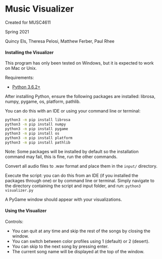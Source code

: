 # Music Visualizer
Created for MUSC4611

Spring 2021

Quincy Els,
Theresa Pelosi,
Matthew Ferber,
Paul Rhee
 
#### Installing the Visualizer
This program has only been tested on Windows, but it is expected to 
work on Mac or Unix.

Requirements:
- [Python 3.6.2+](https://www.python.org/downloads/)

After installing Python, ensure the following packages are 
installed: librosa, numpy, pygame, os, platform, pathlib.

You can do this with an IDE or using your command line 
or terminal:
```bash
python3 -m pip install librosa
python3 -m pip install numpy
python3 -m pip install pygame
python3 -m pip install os
python3 -m pip install platform
python3 -m pip install pathlib
```
Note: Some packages will be installed by default so the installation command
may fail, this is fine, run the other commands.

Convert all audio files to .wav format and place them in the `input/` 
directory.

Execute the script: you can do this from an IDE (if you installed
the packages through one) or by command line or terminal. Simply
navigate to the directory containing the script and input 
folder, and run: `python3 visualizer.py` 

A PyGame window should appear with your visualizations.

#### Using the Visualizer
Controls:
- You can quit at any time and skip the rest of the songs by closing the window.
- You can switch between color profiles using 1 (default) or 2 (desert).
- You can skip to the next song by pressing enter.
- The current song name will be displayed at the top of the window.